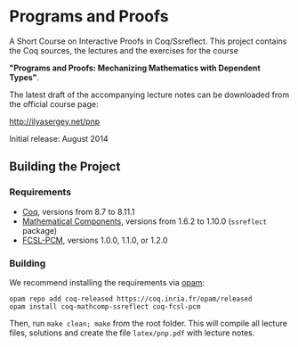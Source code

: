 # Programs and Proofs

A Short Course on Interactive Proofs in Coq/Ssreflect. This project
contains the Coq sources, the lectures and the exercises for the
course

**"Programs and Proofs: Mechanizing Mathematics with Dependent Types"**.

The latest draft of the accompanying lecture notes can be downloaded
from the official course page:

http://ilyasergey.net/pnp

Initial release: August 2014

## Building the Project

### Requirements

* [Coq](https://coq.inria.fr/download), versions from 8.7 to 8.11.1
* [Mathematical Components](http://math-comp.github.io/math-comp/), versions from 1.6.2 to 1.10.0 (`ssreflect` package)
* [FCSL-PCM](https://github.com/imdea-software/fcsl-pcm), versions 1.0.0, 1.1.0, or 1.2.0

### Building

We recommend installing the requirements via [opam](https://opam.ocaml.org/doc/Install.html):
```
opam repo add coq-released https://coq.inria.fr/opam/released
opam install coq-mathcomp-ssreflect coq-fcsl-pcm
```

Then, run `make clean; make` from the root folder. This will compile
all lecture files, solutions and create the file `latex/pnp.pdf` with
lecture notes.
